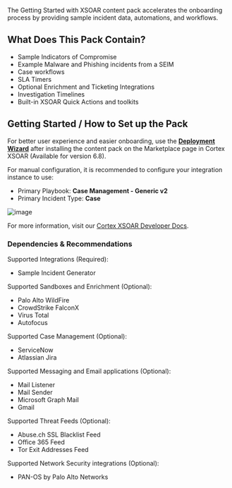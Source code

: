 The Getting Started with XSOAR content pack accelerates the onboarding process by providing sample incident data, automations, and workflows. 

## What Does This Pack Contain?
- Sample Indicators of Compromise
- Example Malware and Phishing incidents from a SEIM
- Case workflows
- SLA Timers
- Optional Enrichment and Ticketing Integrations
- Investigation Timelines
- Built-in XSOAR Quick Actions and toolkits


## Getting Started / How to Set up the Pack
For better user experience and easier onboarding, use the [**Deployment Wizard**](https://docs-cortex.paloaltonetworks.com/r/Cortex-XSOAR/6.10/Cortex-XSOAR-Administrator-Guide/Set-up-Your-Use-Case-with-the-Deployment-Wizard) after installing the content pack on the Marketplace page in Cortex XSOAR (Available for version 6.8).

For manual configuration, it is recommended to configure your integration instance to use: 
- Primary Playbook: **Case Management - Generic v2**
- Primary Incident Type: **Case**

![image](../../doc_files/image.png/n)

For more information, visit our [Cortex XSOAR Developer Docs](https://xsoar.pan.dev/docs/reference/index).



### Dependencies & Recommendations
Supported Integrations (Required): 
- Sample Incident Generator

Supported Sandboxes and Enrichment (Optional):
- Palo Alto WildFire
- CrowdStrike FalconX
- Virus Total
- Autofocus

Supported Case Management (Optional):
- ServiceNow
- Atlassian Jira

Supported Messaging and Email applications (Optional):
- Mail Listener
- Mail Sender
- Microsoft Graph Mail
- Gmail

Supported Threat Feeds (Optional):
- Abuse.ch SSL Blacklist Feed 
- Office 365 Feed
- Tor Exit Addresses Feed

Supported Network Security integrations (Optional):
- PAN-OS by Palo Alto Networks
